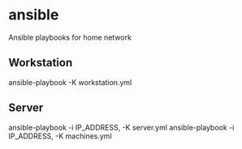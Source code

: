 # ansible
Ansible playbooks for home network

## Workstation
ansible-playbook -K workstation.yml

## Server
ansible-playbook -i IP_ADDRESS, -K server.yml
ansible-playbook -i IP_ADDRESS, -K machines.yml
